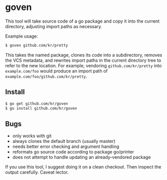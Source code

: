 # goven

This tool will take source code of a go package
and copy it into the current directory, adjusting
import paths as necessary.

Example usage:

```bash
$ goven github.com/kr/pretty
```

This takes the named package, clones its code into
a subdirectory, removes the VCS metadata, and
rewrites import paths in the current directory tree
to refer to the new location. For example, vendoring
`github.com/kr/pretty` into `example.com/foo` would
produce an import path of
`example.com/foo/github.com/kr/pretty`.

## Install

```bash
$ go get github.com/kr/goven
$ go install github.com/kr/goven
```

## Bugs

- only works with git
- always clones the default branch (usually master)
- needs better error checking and argument handling
- reformats go source code according to package go/printer
- does not attempt to handle updating an already-vendored package

If you use this tool, I suggest doing it on a clean checkout.
Then inspect the output carefully. Caveat lector.
